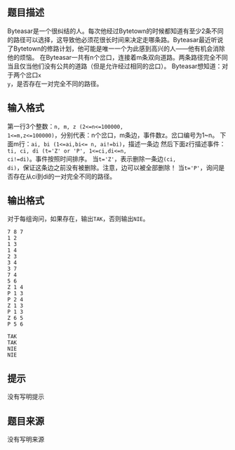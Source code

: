 


## 题目描述
Byteasar是一个很纠结的人。每次他经过Bytetown的时候都知道有至少2条不同的路径可以选择，这导致他必须花很长时间来决定走哪条路。Byteasar最近听说了Bytetown的修路计划，他可能是唯一一个为此感到高兴的人——他有机会消除他的烦恼。
在Byteasar一共有n个岔口，连接着m条双向道路。两条路径完全不同当且仅当他们没有公共的道路（但是允许经过相同的岔口）。
Byteasar想知道：对于两个岔口<code>x y</code>，是否存在一对完全不同的路径。
## 输入格式
第一行3个整数：<code>n, m, z (2<=n<=100000, 1<=m,z<=100000)</code>，分别代表：n个岔口，m条边，事件数z。岔口编号为1~n。
下面m行：<code>ai, bi (1<=ai,bi<= n, ai!=bi)</code>，描述一条边
然后下面z行描述事件：<code>ti, ci, di (t='Z' or 'P', 1<=ci,di<=n, ci!=di)</code>。事件按照时间排序。
当<code>t='Z'</code>，表示删除一条边<code>(ci, di)</code>，保证这条边之前没有被删除。注意，边可以被全部删除！ 
当<code>t='P'</code>，询问是否存在从ci到di的一对完全不同的路径。 
## 输出格式
对于每组询问，如果存在，输出<code>TAK</code>，否则输出<code>NIE</code>。

```input1
7 8 7
1 2
1 3
1 4
2 3
3 4
3 7
7 4
5 6
Z 1 4
P 1 3
P 2 4
Z 1 3
P 1 3
Z 6 5
P 5 6

```
```output1
TAK
TAK
NIE
NIE
```

## 提示
没有写明提示
## 题目来源
没有写明来源


